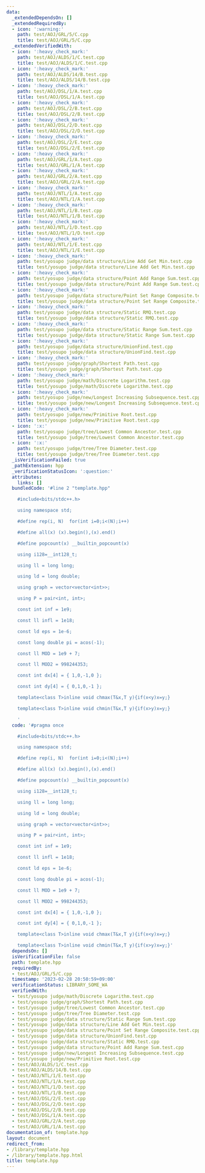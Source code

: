 ```yaml
---
data:
  _extendedDependsOn: []
  _extendedRequiredBy:
  - icon: ':warning:'
    path: test/AOJ/GRL/5/C.cpp
    title: test/AOJ/GRL/5/C.cpp
  _extendedVerifiedWith:
  - icon: ':heavy_check_mark:'
    path: test/AOJ/ALDS/1/C.test.cpp
    title: test/AOJ/ALDS/1/C.test.cpp
  - icon: ':heavy_check_mark:'
    path: test/AOJ/ALDS/14/B.test.cpp
    title: test/AOJ/ALDS/14/B.test.cpp
  - icon: ':heavy_check_mark:'
    path: test/AOJ/DSL/1/A.test.cpp
    title: test/AOJ/DSL/1/A.test.cpp
  - icon: ':heavy_check_mark:'
    path: test/AOJ/DSL/2/B.test.cpp
    title: test/AOJ/DSL/2/B.test.cpp
  - icon: ':heavy_check_mark:'
    path: test/AOJ/DSL/2/D.test.cpp
    title: test/AOJ/DSL/2/D.test.cpp
  - icon: ':heavy_check_mark:'
    path: test/AOJ/DSL/2/E.test.cpp
    title: test/AOJ/DSL/2/E.test.cpp
  - icon: ':heavy_check_mark:'
    path: test/AOJ/GRL/1/A.test.cpp
    title: test/AOJ/GRL/1/A.test.cpp
  - icon: ':heavy_check_mark:'
    path: test/AOJ/GRL/2/A.test.cpp
    title: test/AOJ/GRL/2/A.test.cpp
  - icon: ':heavy_check_mark:'
    path: test/AOJ/NTL/1/A.test.cpp
    title: test/AOJ/NTL/1/A.test.cpp
  - icon: ':heavy_check_mark:'
    path: test/AOJ/NTL/1/B.test.cpp
    title: test/AOJ/NTL/1/B.test.cpp
  - icon: ':heavy_check_mark:'
    path: test/AOJ/NTL/1/D.test.cpp
    title: test/AOJ/NTL/1/D.test.cpp
  - icon: ':heavy_check_mark:'
    path: test/AOJ/NTL/1/E.test.cpp
    title: test/AOJ/NTL/1/E.test.cpp
  - icon: ':heavy_check_mark:'
    path: test/yosupo judge/data structure/Line Add Get Min.test.cpp
    title: test/yosupo judge/data structure/Line Add Get Min.test.cpp
  - icon: ':heavy_check_mark:'
    path: test/yosupo judge/data structure/Point Add Range Sum.test.cpp
    title: test/yosupo judge/data structure/Point Add Range Sum.test.cpp
  - icon: ':heavy_check_mark:'
    path: test/yosupo judge/data structure/Point Set Range Composite.test.cpp
    title: test/yosupo judge/data structure/Point Set Range Composite.test.cpp
  - icon: ':heavy_check_mark:'
    path: test/yosupo judge/data structure/Static RMQ.test.cpp
    title: test/yosupo judge/data structure/Static RMQ.test.cpp
  - icon: ':heavy_check_mark:'
    path: test/yosupo judge/data structure/Static Range Sum.test.cpp
    title: test/yosupo judge/data structure/Static Range Sum.test.cpp
  - icon: ':heavy_check_mark:'
    path: test/yosupo judge/data structure/UnionFind.test.cpp
    title: test/yosupo judge/data structure/UnionFind.test.cpp
  - icon: ':heavy_check_mark:'
    path: test/yosupo judge/graph/Shortest Path.test.cpp
    title: test/yosupo judge/graph/Shortest Path.test.cpp
  - icon: ':heavy_check_mark:'
    path: test/yosupo judge/math/Discrete Logarithm.test.cpp
    title: test/yosupo judge/math/Discrete Logarithm.test.cpp
  - icon: ':heavy_check_mark:'
    path: test/yosupo judge/new/Longest Increasing Subsequence.test.cpp
    title: test/yosupo judge/new/Longest Increasing Subsequence.test.cpp
  - icon: ':heavy_check_mark:'
    path: test/yosupo judge/new/Primitive Root.test.cpp
    title: test/yosupo judge/new/Primitive Root.test.cpp
  - icon: ':x:'
    path: test/yosupo judge/tree/Lowest Common Ancestor.test.cpp
    title: test/yosupo judge/tree/Lowest Common Ancestor.test.cpp
  - icon: ':x:'
    path: test/yosupo judge/tree/Tree Diameter.test.cpp
    title: test/yosupo judge/tree/Tree Diameter.test.cpp
  _isVerificationFailed: true
  _pathExtension: hpp
  _verificationStatusIcon: ':question:'
  attributes:
    links: []
  bundledCode: '#line 2 "template.hpp"

    #include<bits/stdc++.h>

    using namespace std;

    #define rep(i, N)  for(int i=0;i<(N);i++)

    #define all(x) (x).begin(),(x).end()

    #define popcount(x) __builtin_popcount(x)

    using i128=__int128_t;

    using ll = long long;

    using ld = long double;

    using graph = vector<vector<int>>;

    using P = pair<int, int>;

    const int inf = 1e9;

    const ll infl = 1e18;

    const ld eps = 1e-6;

    const long double pi = acos(-1);

    const ll MOD = 1e9 + 7;

    const ll MOD2 = 998244353;

    const int dx[4] = { 1,0,-1,0 };

    const int dy[4] = { 0,1,0,-1 };

    template<class T>inline void chmax(T&x,T y){if(x<y)x=y;}

    template<class T>inline void chmin(T&x,T y){if(x>y)x=y;}

    '
  code: '#pragma once

    #include<bits/stdc++.h>

    using namespace std;

    #define rep(i, N)  for(int i=0;i<(N);i++)

    #define all(x) (x).begin(),(x).end()

    #define popcount(x) __builtin_popcount(x)

    using i128=__int128_t;

    using ll = long long;

    using ld = long double;

    using graph = vector<vector<int>>;

    using P = pair<int, int>;

    const int inf = 1e9;

    const ll infl = 1e18;

    const ld eps = 1e-6;

    const long double pi = acos(-1);

    const ll MOD = 1e9 + 7;

    const ll MOD2 = 998244353;

    const int dx[4] = { 1,0,-1,0 };

    const int dy[4] = { 0,1,0,-1 };

    template<class T>inline void chmax(T&x,T y){if(x<y)x=y;}

    template<class T>inline void chmin(T&x,T y){if(x>y)x=y;}'
  dependsOn: []
  isVerificationFile: false
  path: template.hpp
  requiredBy:
  - test/AOJ/GRL/5/C.cpp
  timestamp: '2023-02-28 20:50:59+09:00'
  verificationStatus: LIBRARY_SOME_WA
  verifiedWith:
  - test/yosupo judge/math/Discrete Logarithm.test.cpp
  - test/yosupo judge/graph/Shortest Path.test.cpp
  - test/yosupo judge/tree/Lowest Common Ancestor.test.cpp
  - test/yosupo judge/tree/Tree Diameter.test.cpp
  - test/yosupo judge/data structure/Static Range Sum.test.cpp
  - test/yosupo judge/data structure/Line Add Get Min.test.cpp
  - test/yosupo judge/data structure/Point Set Range Composite.test.cpp
  - test/yosupo judge/data structure/UnionFind.test.cpp
  - test/yosupo judge/data structure/Static RMQ.test.cpp
  - test/yosupo judge/data structure/Point Add Range Sum.test.cpp
  - test/yosupo judge/new/Longest Increasing Subsequence.test.cpp
  - test/yosupo judge/new/Primitive Root.test.cpp
  - test/AOJ/ALDS/1/C.test.cpp
  - test/AOJ/ALDS/14/B.test.cpp
  - test/AOJ/NTL/1/E.test.cpp
  - test/AOJ/NTL/1/A.test.cpp
  - test/AOJ/NTL/1/D.test.cpp
  - test/AOJ/NTL/1/B.test.cpp
  - test/AOJ/DSL/2/E.test.cpp
  - test/AOJ/DSL/2/D.test.cpp
  - test/AOJ/DSL/2/B.test.cpp
  - test/AOJ/DSL/1/A.test.cpp
  - test/AOJ/GRL/2/A.test.cpp
  - test/AOJ/GRL/1/A.test.cpp
documentation_of: template.hpp
layout: document
redirect_from:
- /library/template.hpp
- /library/template.hpp.html
title: template.hpp
---
```

